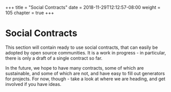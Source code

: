 +++
title = "Social Contracts"
date = 2018-11-29T12:12:57-08:00
weight = 105
chapter = true
+++

# Social Contracts

This section will contain ready to use social contracts, that can easily be adopted by
open source communities. It is a work in progress - in particular, there is only a
draft of a single contract so far.

In the future, we hope to have many contracts, some of which are sustainable, and
some of which are not, and have easy to fill out generators for projects. For now,
though - take a look at where we are heading, and get involved if you have ideas.
